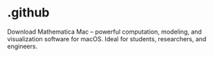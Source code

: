 # .github
Download Mathematica Mac – powerful computation, modeling, and visualization software for macOS. Ideal for students, researchers, and engineers.  
